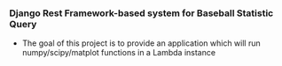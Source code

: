 ### Django Rest Framework-based system for Baseball Statistic Query

* The goal of this project is to provide an application which will run numpy/scipy/matplot functions in a Lambda instance
